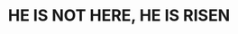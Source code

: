 ---
capo: 0
id: 0
lang: en-us
page: '137'
step: pre
subtitle: ''
tags: []
title: HE IS NOT HERE, HE IS RISEN
---